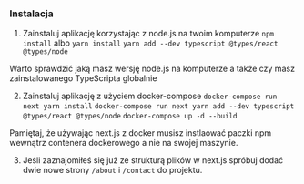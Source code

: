 ### Instalacja ###
1. Zainstaluj aplikację korzystając z node.js na twoim komputerze
`npm install` albo `yarn install`
`yarn add --dev typescript @types/react @types/node`

Warto sprawdzić jaką masz wersję node.js na komputerze a także czy masz zainstalowanego TypeScripta globalnie

2. Zainstaluj aplikację z użyciem docker-compose
`docker-compose run next yarn install`
`docker-compose run next yarn add --dev typescript @types/react @types/node`
`docker-compose up -d --build`

Pamiętaj, że używając next.js z docker musisz instlaować paczki npm wewnątrz contenera dockerowego a nie na swojej maszynie.

3. Jeśli zaznajomiłeś się już ze strukturą plików w next.js spróbuj dodać dwie nowe strony `/about` i `/contact` do projektu.
